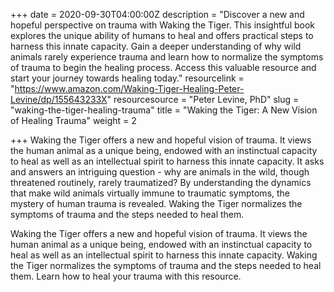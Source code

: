 +++
date = 2020-09-30T04:00:00Z
description = "Discover a new and hopeful perspective on trauma with Waking the Tiger. This insightful book explores the unique ability of humans to heal and offers practical steps to harness this innate capacity. Gain a deeper understanding of why wild animals rarely experience trauma and learn how to normalize the symptoms of trauma to begin the healing process. Access this valuable resource and start your journey towards healing today."
resourcelink = "https://www.amazon.com/Waking-Tiger-Healing-Peter-Levine/dp/155643233X"
resourcesource = "Peter Levine, PhD"
slug = "waking-the-tiger-healing-trauma"
title = "Waking the Tiger: A New Vision of Healing Trauma"
weight = 2

+++
Waking the Tiger offers a new and hopeful vision of trauma. It views the human animal as a unique being, endowed with an instinctual capacity to heal as well as an intellectual spirit to harness this innate capacity. It asks and answers an intriguing question - why are animals in the wild, though threatened routinely, rarely traumatized? By understanding the dynamics that make wild animals virtually immune to traumatic symptoms, the mystery of human trauma is revealed. Waking the Tiger normalizes the symptoms of trauma and the steps needed to heal them.

Waking the Tiger offers a new and hopeful vision of trauma. It views the human animal as a unique being, endowed with an instinctual capacity to heal as well as an intellectual spirit to harness this innate capacity. Waking the Tiger normalizes the symptoms of trauma and the steps needed to heal them. Learn how to heal your trauma with this resource.